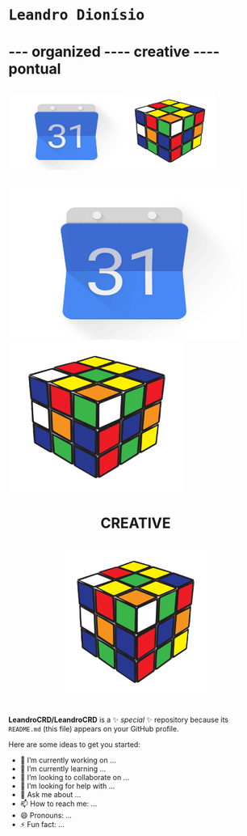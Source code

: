 # <samp>Leandro Dionísio </samp>

<h1 align="left">--- organized   ----   creative   ---- pontual <p align="left"> <img width="230" height="150" src="Images/calendar.gif" "title"><img width="180" height="155" src="Images/logic.gif"></h1>
 
 
 
 
<p float="left">
  <img alt="ORGANIZED" src="Images/calendar.gif" width="460" height="300" />
  <img src="Images/logic.gif" width="350" height="300" />
</p>
 

<h1 align="center"> <bold>CREATIVE<p align="center"> <img width="300" height="300" src="Images/logic.gif"></p></h1>
  
 
**LeandroCRD/LeandroCRD** is a ✨ _special_ ✨ repository because its `README.md` (this file) appears on your GitHub profile.

Here are some ideas to get you started:

- 🔭 I’m currently working on ...
- 🌱 I’m currently learning ...
- 👯 I’m looking to collaborate on ...
- 🤔 I’m looking for help with ...
- 💬 Ask me about ...
- 📫 How to reach me: ...
- 😄 Pronouns: ...
- ⚡ Fun fact: ...
